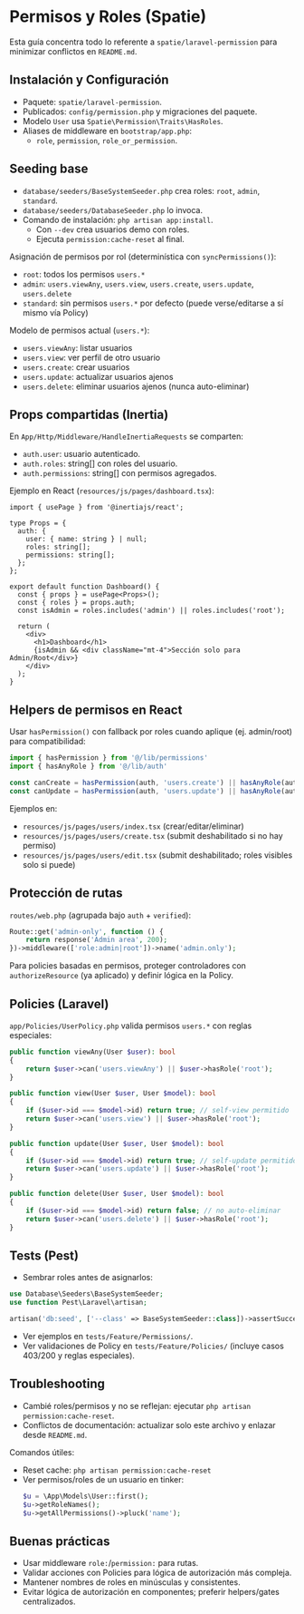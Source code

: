 # Permisos y Roles (Spatie)

Esta guía concentra todo lo referente a `spatie/laravel-permission` para minimizar conflictos en `README.md`.

## Instalación y Configuración
- Paquete: `spatie/laravel-permission`.
- Publicados: `config/permission.php` y migraciones del paquete.
- Modelo `User` usa `Spatie\Permission\Traits\HasRoles`.
- Aliases de middleware en `bootstrap/app.php`:
  - `role`, `permission`, `role_or_permission`.

## Seeding base
- `database/seeders/BaseSystemSeeder.php` crea roles: `root`, `admin`, `standard`.
- `database/seeders/DatabaseSeeder.php` lo invoca.
- Comando de instalación: `php artisan app:install`.
  - Con `--dev` crea usuarios demo con roles.
  - Ejecuta `permission:cache-reset` al final.

Asignación de permisos por rol (determinística con `syncPermissions()`):

- `root`: todos los permisos `users.*`
- `admin`: `users.viewAny`, `users.view`, `users.create`, `users.update`, `users.delete`
- `standard`: sin permisos `users.*` por defecto (puede verse/editarse a sí mismo vía Policy)

Modelo de permisos actual (`users.*`):

- `users.viewAny`: listar usuarios
- `users.view`: ver perfil de otro usuario
- `users.create`: crear usuarios
- `users.update`: actualizar usuarios ajenos
- `users.delete`: eliminar usuarios ajenos (nunca auto-eliminar)

## Props compartidas (Inertia)
En `App/Http/Middleware/HandleInertiaRequests` se comparten:
- `auth.user`: usuario autenticado.
- `auth.roles`: string[] con roles del usuario.
- `auth.permissions`: string[] con permisos agregados.

Ejemplo en React (`resources/js/pages/dashboard.tsx`):
```tsx
import { usePage } from '@inertiajs/react';

type Props = {
  auth: {
    user: { name: string } | null;
    roles: string[];
    permissions: string[];
  };
};

export default function Dashboard() {
  const { props } = usePage<Props>();
  const { roles } = props.auth;
  const isAdmin = roles.includes('admin') || roles.includes('root');

  return (
    <div>
      <h1>Dashboard</h1>
      {isAdmin && <div className="mt-4">Sección solo para Admin/Root</div>}
    </div>
  );
}
```

## Helpers de permisos en React

Usar `hasPermission()` con fallback por roles cuando aplique (ej. admin/root) para compatibilidad:

```ts
import { hasPermission } from '@/lib/permissions'
import { hasAnyRole } from '@/lib/auth'

const canCreate = hasPermission(auth, 'users.create') || hasAnyRole(auth, ['admin','root'])
const canUpdate = hasPermission(auth, 'users.update') || hasAnyRole(auth, ['admin','root'])
```

Ejemplos en:

- `resources/js/pages/users/index.tsx` (crear/editar/eliminar)
- `resources/js/pages/users/create.tsx` (submit deshabilitado si no hay permiso)
- `resources/js/pages/users/edit.tsx` (submit deshabilitado; roles visibles solo si puede)

## Protección de rutas
`routes/web.php` (agrupada bajo `auth` + `verified`):
```php
Route::get('admin-only', function () {
    return response('Admin area', 200);
})->middleware(['role:admin|root'])->name('admin.only');
```

Para policies basadas en permisos, proteger controladores con `authorizeResource` (ya aplicado) y definir lógica en la Policy.

## Policies (Laravel)

`app/Policies/UserPolicy.php` valida permisos `users.*` con reglas especiales:

```php
public function viewAny(User $user): bool
{
    return $user->can('users.viewAny') || $user->hasRole('root');
}

public function view(User $user, User $model): bool
{
    if ($user->id === $model->id) return true; // self-view permitido
    return $user->can('users.view') || $user->hasRole('root');
}

public function update(User $user, User $model): bool
{
    if ($user->id === $model->id) return true; // self-update permitido
    return $user->can('users.update') || $user->hasRole('root');
}

public function delete(User $user, User $model): bool
{
    if ($user->id === $model->id) return false; // no auto-eliminar
    return $user->can('users.delete') || $user->hasRole('root');
}
```

## Tests (Pest)
- Sembrar roles antes de asignarlos:
```php
use Database\Seeders\BaseSystemSeeder;
use function Pest\Laravel\artisan;

artisan('db:seed', ['--class' => BaseSystemSeeder::class])->assertSuccessful();
```
- Ver ejemplos en `tests/Feature/Permissions/`.
- Ver validaciones de Policy en `tests/Feature/Policies/` (incluye casos 403/200 y reglas especiales).

## Troubleshooting
- Cambié roles/permisos y no se reflejan: ejecutar `php artisan permission:cache-reset`.
- Conflictos de documentación: actualizar solo este archivo y enlazar desde `README.md`.

Comandos útiles:

- Reset cache: `php artisan permission:cache-reset`
- Ver permisos/roles de un usuario en tinker:
  ```php
  $u = \App\Models\User::first();
  $u->getRoleNames();
  $u->getAllPermissions()->pluck('name');
  ```

## Buenas prácticas
- Usar middleware `role:`/`permission:` para rutas.
- Validar acciones con Policies para lógica de autorización más compleja.
- Mantener nombres de roles en minúsculas y consistentes.
- Evitar lógica de autorización en componentes; preferir helpers/gates centralizados.
